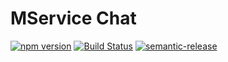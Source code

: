 # MService Chat

[![npm version](https://badge.fury.io/js/mservice-chat.svg)](https://badge.fury.io/js/mservice-chat)
[![Build Status](https://semaphoreci.com/api/v1/makeomatic/mservice-chat/branches/feature-chat/shields_badge.svg)](https://semaphoreci.com/makeomatic/mservice-chat)
[![semantic-release](https://img.shields.io/badge/%20%20%F0%9F%93%A6%F0%9F%9A%80-semantic--release-e10079.svg)](https://github.com/semantic-release/semantic-release)
